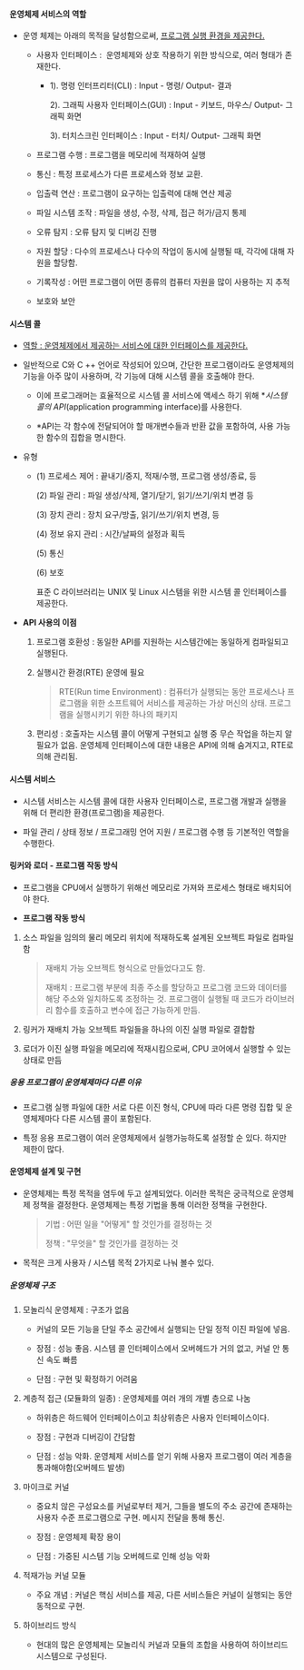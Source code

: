 #### 운영체제 서비스의 역할

- 운영 체제는 아래의 목적을 달성함으로써, <u>프로그램 실행 환경을 제공한다.</u>
  - 사용자 인터페이스 :  운영체제와 상호 작용하기 위한 방식으로, 여러 형태가 존재한다. 
    
    - 1). 명령 인터프리터(CLI) : Input - 명령/ Output- 결과 
      
      2). 그래픽 사용자 인터페이스(GUI) : Input - 키보드, 마우스/ Output- 그래픽 화면
      
      3). 터치스크린 인터페이스 : Input - 터치/ Output- 그래픽 화면 
  
  - 프로그램 수행 : 프로그램을 메모리에 적재하여 실행 
  
  - 통신 : 특정 프로세스가 다른 프로세스와 정보 교환. 
  
  - 입출력 연산 : 프로그램이 요구하는 입출력에 대해 연산 제공
  
  - 파일 시스템 조작 : 파일을 생성, 수정, 삭제, 접근 허가/금지 통제
  
  - 오류 탐지 : 오류 탐지 및 디버깅 진행 
  
  - 자원 할당 : 다수의 프로세스나 다수의 작업이 동시에 실행될 때, 각각에 대해 자원을 할당함.
  
  - 기록작성 : 어떤 프로그램이 어떤 종류의 컴퓨터 자원을 많이 사용하는 지 추적 
  
  - 보호와 보안



#### 시스템 콜

- <u>역할 : 운영체제에서 제공하는 서비스에 대한 인터페이스를 제공한다.</u>

- 일반적으로 C와 C ++ 언어로 작성되어 있으며, 간단한 프로그램이라도 운영체제의 기능을 아주 많이 사용하며, 각 기능에 대해 시스템 콜을 호출해야 한다.
  
  - 이에 프로그래머는 효율적으로 시스템 콜 서비스에 액세스 하기 위해 **시스템 콜의 *API**(application programming interface)를 사용한다.
  
  - *API는 각 함수에 전달되어야 할 매개변수들과 반환 값을 포함하여, 사용 가능한 함수의 집합을 명시한다. 



- 유형 
  
  - (1) 프로세스 제어 : 끝내기/중지, 적재/수행, 프로그램 생성/종료, 등
    
    (2) 파일 관리 : 파일 생성/삭제, 열기/닫기, 읽기/쓰기/위치 변경 등
    
    (3) 장치 관리 : 장치 요구/방출, 읽기/쓰기/위치 변경, 등
    
    (4) 정보 유지 관리 : 시간/날짜의 설정과 획득
    
    (5) 통신
    
    (6) 보호
    
    표준 C 라이브러리는 UNIX 및 Linux 시스템을 위한 시스템 콜 인터페이스를 제공한다.



- **API 사용의 이점**
  1. 프로그램 호환성 : 동일한 API를 지원하는 시스템간에는 동일하게 컴파일되고 실행된다.
  
  2. 실행시간 환경(RTE) 운영에 필요 
     
     > RTE(Run time Environment) : 컴퓨터가 실행되는 동안 프로세스나 프로그램을 위한 소프트웨어 서비스를 제공하는 가상 머신의 상태. 프로그램을 실행시키기 위한 하나의 패키지
  
  3. 편리성 : 호출자는 시스템 콜이 어떻게 구현되고 실행 중 무슨 작업을 하는지 알 필요가 없음. 운영체제 인터페이스에 대한 내용은 API에 의해 숨겨지고, RTE로 의해 관리됨.  



#### 시스템 서비스

- 시스템 서비스는 시스템 콜에 대한 사용자 인터페이스로,  프로그램 개발과 실행을 위해 더 편리한 환경(프로그램)을 제공한다.

- 파일 관리 / 상태 정보 / 프로그래밍 언어 지원 / 프로그램 수행 등 기본적인 역할을 수행한다. 



#### 링커와 로더 - 프로그램 작동 방식

- 프로그램을 CPU에서 실행하기 위해선 메모리로 가져와 프로세스 형태로 배치되어야 한다.

- **프로그램 작동 방식** 
1. 소스 파일을 임의의 물리 메모리 위치에 적재하도록 설계된 오브젝트 파일로 컴파일함
   
   > 재배치 가능 오브젝트 형식으로 만들었다고도 함. 
   > 
   > 재배치 : 프로그램 부분에 최종 주소를 할당하고 프로그램 코드와 데이터를 해당 주소와 일치하도록 조정하는 것. 프로그램이 실행될 때 코드가 라이브러리 함수를 호출하고 변수에 접근 가능하게 만듬. 

2. 링커가 재배치 가능 오브젝트 파일들을 하나의 이진 실행 파일로 결합함

3. 로더가 이진 실행 파일을 메모리에 적재시킴으로써, CPU 코어에서 실행할 수 있는 상태로 만듬



##### 응용 프로그램이 운영체제마다 다른 이유

- 프로그램 실행 파일에 대한 서로 다른 이진 형식, CPU에 따라 다른 명령 집합 및 운영체제마다 다른 시스템 콜이 포함된다.

- 특정 응용 프로그램이 여러 운영체제에서 실행가능하도록 설정할 순 있다. 하지만 제한이 많다.  



#### 운영체제 설계 및 구현

- 운영체제는 특정 목적을 염두에 두고 설계되었다. 이러한 목적은 궁극적으로 운영체제 정책을 결정한다. 운영체제는 특정 기법을 통해 이러한 정책을 구현한다.
  
  > 기법 : 어떤 일을 "어떻게" 할 것인가를 결정하는 것 
  > 
  > 정책 : "무엇을" 할 것인가를 결정하는 것 

- 목적은 크게 사용자 / 시스템 목적 2가지로 나눠 볼수 있다. 



##### 운영체제 구조

1. 모놀리식 운영체제 : 구조가 없음
   
   - 커널의 모든 기능을 단일 주소 공간에서 실행되는 단일 정적 이진 파일에 넣음.
   
   - 장점 : 성능 좋음. 시스템 콜 인터페이스에서 오버헤드가 거의 없고, 커널 안 통신 속도 빠름
   
   - 단점 : 구현 및 확정하기 어려움



2. 계층적 접근 (모듈화의 일종) : 운영체제를 여러 개의 개별 층으로 나눔
   
   - 하위층은 하드웨어 인터페이스이고 최상위층은 사용자 인터페이스이다.
   
   - 장점 : 구현과 디버깅이 간담함
   
   - 단점 : 성능 악화. 운영체제 서비스를 얻기 위해 사용자 프로그램이 여러 계층을 통과해야함(오버헤드 발생)



3. 마이크로 커널
   
   - 중요치 않은 구성요소를 커널로부터 제거, 그들을 별도의 주소 공간에 존재하는 사용자 수준 프로그램으로 구현. 메시지 전달을 통해 통신.
   
   - 장점 : 운영체제 확장 용이
   
   - 단점 : 가중된 시스템 기능 오버헤드로 인해 성능 악화



4. 적재가능 커널 모듈
   
   - 주요 개념 : 커널은 핵심 서비스를 제공, 다른 서비스들은 커널이 실행되는 동안 동적으로 구현.
     
     

5. 하이브리드 방식
   
   - 현대의 많은 운영체제는 모놀리식 커널과 모듈의 조합을 사용하여 하이브리드 시스템으로 구성된다.


